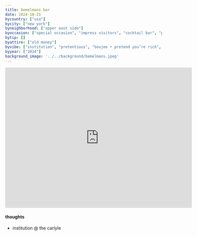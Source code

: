 ```yaml
---
title: bemelmans bar
date: 2024-10-25
bycountry: ["usa"]
bycity: ["new york"]
byneighborhood: ["upper east side"]
byoccasion: ["special occasion", "impress visitors", "cocktail bar", "people watching"]
bytip: []
byattire: ["old money"]
byvibe: ["institution", "pretentious", "boujee • pretend you’re rich", "$$$$ • drop dimes"]
byyear: ["2024"]
background_image: '../../background/bemelmans.jpeg'
---
```


<iframe src="https://www.google.com/maps/embed?pb=!1m18!1m12!1m3!1d6042.873091105459!2d-73.96573082328466!3d40.774415971384286!2m3!1f0!2f0!3f0!3m2!1i1024!2i768!4f13.1!3m3!1m2!1s0x89c25894f6830e11%3A0xa96f889c0194ea4b!2sBemelmans%20Bar!5e0!3m2!1sen!2sus!4v1732656482502!5m2!1sen!2sus" width="600" height="450" style="border:0;" allowfullscreen="" loading="lazy" referrerpolicy="no-referrer-when-downgrade"></iframe>

#### thoughts
* institution @ the carlyle

